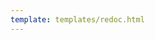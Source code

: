 ```yaml
---
template: templates/redoc.html
---
```


<redoc spec-url='https://raw.githubusercontent.com/wso2/docs-apk/refs/heads/1.1.0/en/docs/catalogs/config-generator-catalogs/artifact-generator-api.yaml'></redoc>
<script src="https://cdn.jsdelivr.net/npm/redoc@next/bundles/redoc.standalone.js"> </script>